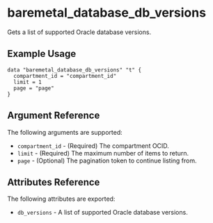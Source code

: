 # baremetal\_database\_db\_versions

Gets a list of supported Oracle database versions.

## Example Usage

```
data "baremetal_database_db_versions" "t" {
  compartment_id = "compartment_id"
  limit = 1
  page = "page"
}
```

## Argument Reference

The following arguments are supported:

* `compartment_id` - (Required) The compartment OCID.
* `limit` - (Required) The maximum number of items to return.
* `page` - (Optional) The pagination token to continue listing from.

## Attributes Reference

The following attributes are exported:

* `db_versions` - A list of supported Oracle database versions.
